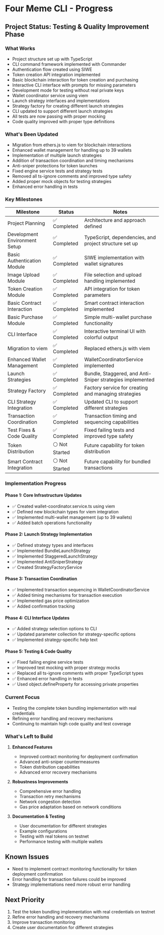 # Four Meme CLI - Progress

## Project Status: Testing & Quality Improvement Phase

### What Works

- Project structure set up with TypeScript
- CLI command framework implemented with Commander
- Authentication flow created using SIWE
- Token creation API integration implemented
- Basic blockchain interaction for token creation and purchasing
- Interactive CLI interface with prompts for missing parameters
- Development mode for testing without real private keys
- Wallet coordinator service using viem
- Launch strategy interfaces and implementations
- Strategy factory for creating different launch strategies
- CLI updated to support different launch strategies
- All tests are now passing with proper mocking
- Code quality improved with proper type definitions

### What's Been Updated

- Migration from ethers.js to viem for blockchain interactions
- Enhanced wallet management for handling up to 39 wallets
- Implementation of multiple launch strategies
- Addition of transaction coordination and timing mechanisms
- Anti-sniper protections for token launches
- Fixed engine service tests and strategy tests
- Removed all ts-ignore comments and improved type safety
- Added proper mock objects for testing strategies
- Enhanced error handling in tests

### Key Milestones

| Milestone                     | Status         | Notes                                                     |
| ----------------------------- | -------------- | --------------------------------------------------------- |
| Project Planning              | ✅ Completed   | Architecture and approach defined                         |
| Development Environment Setup | ✅ Completed   | TypeScript, dependencies, and project structure set up    |
| Basic Authentication Module   | ✅ Completed   | SIWE implementation with wallet signatures                |
| Image Upload Module           | ✅ Completed   | File selection and upload handling implemented            |
| Token Creation Module         | ✅ Completed   | API integration for token parameters                      |
| Basic Contract Interaction    | ✅ Completed   | Smart contract interaction implemented                    |
| Basic Purchase Module         | ✅ Completed   | Simple multi-wallet purchase functionality                |
| CLI Interface                 | ✅ Completed   | Interactive terminal UI with colorful output              |
| Migration to viem             | ✅ Completed   | Replaced ethers.js with viem                              |
| Enhanced Wallet Management    | ✅ Completed   | WalletCoordinatorService implemented                      |
| Launch Strategies             | ✅ Completed   | Bundle, Staggered, and Anti-Sniper strategies implemented |
| Strategy Factory              | ✅ Completed   | Factory service for creating and managing strategies      |
| CLI Strategy Integration      | ✅ Completed   | Updated CLI to support different strategies               |
| Transaction Coordination      | ✅ Completed   | Transaction timing and sequencing capabilities            |
| Test Fixes & Code Quality     | ✅ Completed   | Fixed failing tests and improved type safety              |
| Token Distribution            | ⚪ Not Started | Future capability for token distribution                  |
| Smart Contract Integration    | ⚪ Not Started | Future capability for bundled transactions                |

### Implementation Progress

#### Phase 1: Core Infrastructure Updates

- ✅ Created wallet-coordinator.service.ts using viem
- ✅ Defined new blockchain types for viem integration
- ✅ Implemented multi-wallet management (up to 39 wallets)
- ✅ Added batch operations functionality

#### Phase 2: Launch Strategy Implementation

- ✅ Defined strategy types and interfaces
- ✅ Implemented BundleLaunchStrategy
- ✅ Implemented StaggeredLaunchStrategy
- ✅ Implemented AntiSniperStrategy
- ✅ Created StrategyFactoryService

#### Phase 3: Transaction Coordination

- ✅ Implemented transaction sequencing in WalletCoordinatorService
- ✅ Added timing mechanisms for transaction execution
- ✅ Implemented gas price optimization
- ✅ Added confirmation tracking

#### Phase 4: CLI Interface Updates

- ✅ Added strategy selection options to CLI
- ✅ Updated parameter collection for strategy-specific options
- ✅ Implemented strategy-specific help text

#### Phase 5: Testing & Code Quality

- ✅ Fixed failing engine service tests
- ✅ Improved test mocking with proper strategy mocks
- ✅ Replaced all ts-ignore comments with proper TypeScript types
- ✅ Enhanced error handling in tests
- ✅ Used object.defineProperty for accessing private properties

### Current Focus

- Testing the complete token bundling implementation with real credentials
- Refining error handling and recovery mechanisms
- Continuing to maintain high code quality and test coverage

### What's Left to Build

1. **Enhanced Features**

   - Improved contract monitoring for deployment confirmation
   - Advanced anti-sniper countermeasures
   - Token distribution capabilities
   - Advanced error recovery mechanisms

2. **Robustness Improvements**

   - Comprehensive error handling
   - Transaction retry mechanisms
   - Network congestion detection
   - Gas price adaptation based on network conditions

3. **Documentation & Testing**
   - User documentation for different strategies
   - Example configurations
   - Testing with real tokens on testnet
   - Performance testing with multiple wallets

## Known Issues

- Need to implement contract monitoring functionality for token deployment confirmation
- Error handling for transaction failures could be improved
- Strategy implementations need more robust error handling

## Next Priority

1. Test the token bundling implementation with real credentials on testnet
2. Refine error handling and recovery mechanisms
3. Improve transaction monitoring
4. Create user documentation for different strategies
